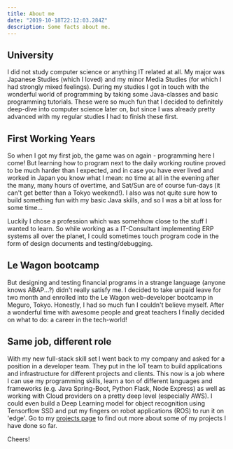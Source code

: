 ```yaml
---
title: About me
date: "2019-10-18T22:12:03.284Z"
description: Some facts about me. 
---
```


## University

I did not study computer science or anything IT related at all. My major was Japanese Studies (which I loved) and my minor Media Studies (for which I had strongly mixed feelings). During my studies I got in touch with the wonderful world of programming by taking some Java-classes and basic programming tutorials. These were so much fun that I decided to definitely deep-dive into computer science later on, but since I was already pretty advanced with my regular studies I had to finish these first.

## First Working Years

So when I got my first job, the game was on again - programming here I come! But learning how to program next to the daily working routine proved to be much harder than I expected, and in case you have ever lived and worked in Japan you know what I mean: no time at all in the evening after the many, many hours of overtime, and Sat/Sun are of course fun-days (it can't get better than a Tokyo weekend!). I also was not quite sure how to build something fun with my basic Java skills, and so I was a bit at loss for some time...

Luckily I chose a profession which was somehhow close to the stuff I wanted to learn. So while working as a IT-Consultant implementing ERP systems all over the planet, I could sometimes touch program code in the form of design documents and testing/debugging.  

## Le Wagon bootcamp

But designing and testing financial programs in a strange language (anyone knows ABAP...?) didn't really satisfy me. I decided to take unpaid leave for two month and enrolled into the Le Wagon web-developer bootcamp in Meguro, Tokyo. Honestly, I had so much fun I couldn't believe myself. After a wonderful time with awesome people and great teachers I finally decided on what to do: a career in the tech-world!

## Same job, different role

With my new full-stack skill set I went back to my company and asked for a position in a developer team. They put in the IoT team to build applications and infrastructure for different projects and clients. This now is a job where I can use my programming skills, learn a ton of different languages and frameworks (e.g. Java Spring-Boot, Python Flask, Node Express) as well as working with Cloud providers on a pretty deep level (especially AWS). I could even build a Deep Learning model for object recognition using Tensorflow SSD and put my fingers on robot applications (ROS) to run it on 'edge'. Go to my [projects page](/projects) to find out more about some of my projects I have done so far. 

Cheers!